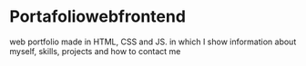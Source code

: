 # Portafoliowebfrontend
web portfolio made in HTML, CSS and JS. in which I show information about myself, skills, projects and how to contact me
